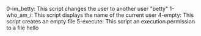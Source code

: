 0-im_betty:
This script changes the user to another user "betty"
1-who_am_i:
This script displays the name of the current user
4-empty:
This script creates an empty file
5-execute:
This script an execution permission to a file hello
